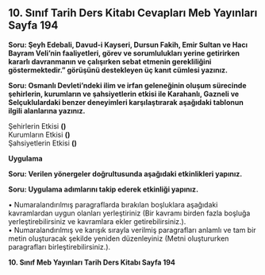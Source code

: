 ## 10. Sınıf Tarih Ders Kitabı Cevapları Meb Yayınları Sayfa 194

**Soru: Şeyh Edebali, Davud-i Kayseri, Dursun Fakih, Emir Sultan ve Hacı Bayram Veli’nin faaliyetleri, görev ve sorumlulukları yerine getirirken kararlı davranmanın ve çalışırken sebat etmenin gerekliliğini göstermektedir.” görüşünü destekleyen üç kanıt cümlesi yazınız.**

**Soru: Osmanlı Devleti’ndeki ilim ve irfan geleneğinin oluşum sürecinde şehirlerin, kurumların ve şahsiyetlerin etkisi ile Karahanlı, Gazneli ve Selçuklulardaki benzer deneyimleri karşılaştırarak aşağıdaki tablonun ilgili alanlarına yazınız.**

Şehirlerin Etkisi **()**  
 Kurumların Etkisi **()**  
 Şahsiyetlerin Etkisi **()**

**Uygulama**

**Soru: Verilen yönergeler doğrultusunda aşağıdaki etkinlikleri yapınız.**

**Soru: Uygulama adımlarını takip ederek etkinliği yapınız.**

• Numaralandırılmış paragraflarda bırakılan boşluklara aşağıdaki kavramlardan uygun olanları yerleştiriniz (Bir kavramı birden fazla boşluğa yerleştirebilirsiniz ve kavramlara ekler getirebilirsiniz.).  
 • Numaralandırılmış ve karışık sırayla verilmiş paragrafları anlamlı ve tam bir metin oluşturacak şekilde yeniden düzenleyiniz (Metni oluştururken paragrafları birleştirebilirsiniz.).

**10. Sınıf Meb Yayınları Tarih Ders Kitabı Sayfa 194**